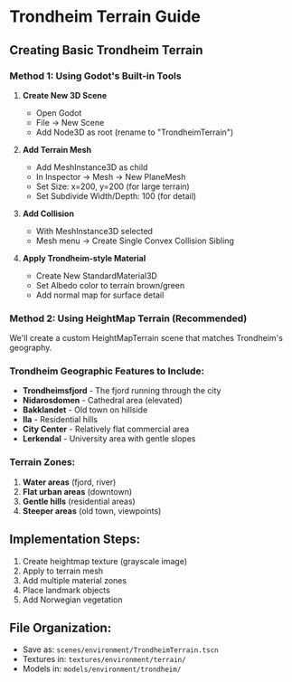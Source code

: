 # Trondheim Terrain Guide

## Creating Basic Trondheim Terrain

### Method 1: Using Godot's Built-in Tools

1. **Create New 3D Scene**
   - Open Godot
   - File → New Scene
   - Add Node3D as root (rename to "TrondheimTerrain")

2. **Add Terrain Mesh**
   - Add MeshInstance3D as child
   - In Inspector → Mesh → New PlaneMesh
   - Set Size: x=200, y=200 (for large terrain)
   - Set Subdivide Width/Depth: 100 (for detail)

3. **Add Collision**
   - With MeshInstance3D selected
   - Mesh menu → Create Single Convex Collision Sibling

4. **Apply Trondheim-style Material**
   - Create New StandardMaterial3D
   - Set Albedo color to terrain brown/green
   - Add normal map for surface detail

### Method 2: Using HeightMap Terrain (Recommended)

We'll create a custom HeightMapTerrain scene that matches Trondheim's geography.

### Trondheim Geographic Features to Include:

- **Trondheimsfjord** - The fjord running through the city
- **Nidarosdomen** - Cathedral area (elevated)
- **Bakklandet** - Old town on hillside
- **Ila** - Residential hills
- **City Center** - Relatively flat commercial area
- **Lerkendal** - University area with gentle slopes

### Terrain Zones:
1. **Water areas** (fjord, river)
2. **Flat urban areas** (downtown)
3. **Gentle hills** (residential areas)
4. **Steeper areas** (old town, viewpoints)

## Implementation Steps:

1. Create heightmap texture (grayscale image)
2. Apply to terrain mesh
3. Add multiple material zones
4. Place landmark objects
5. Add Norwegian vegetation

## File Organization:
- Save as: `scenes/environment/TrondheimTerrain.tscn`
- Textures in: `textures/environment/terrain/`
- Models in: `models/environment/trondheim/`
